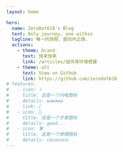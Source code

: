 ```yaml
---
layout: home

hero:
  name: ZeroDot618's Blog
  text: Only journey, one within
  tagline: 唯一的旅程，是向内之路.
  actions:
    - theme: brand
      text: 快来快来
      link: /articles/组件库环境搭建
    - theme: alt
      text: View on Github
      link: https://github.com/zerodot618
# features:
#   - icon: ⚡️
#     title: 这是一个闪电图标
#     details: wawawa
#     link: /
#   - icon: 🖖
#     title: 这是一个手掌图标
#     details: good...
#   - icon: 🛠️
#     title: 这是一个修理图标
#     details: cocococo
---
```


<Index />

<script setup>
import Index from './Index.vue'
import './style.css'
</script>

